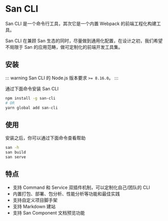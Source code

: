 # San CLI

San CLI 是一个命令行工具，其次它是一个内置 Webpack 的前端工程化构建工具。

San CLI 在兼顾 San 生态的同时，尽量做到通用化配置，在设计之初，我们希望不局限于 San 的应用范畴，做可定制化的前端开发工具集。

## 安装

::: warning
San CLI 的 Node.js 版本要求 `>= 8.16.0`。
:::

通过下面命令安装 San CLI

```bash
npm install -g san-cli
# OR
yarn global add san-cli
```


## 使用

安装之后，你可以通过下面命令查看帮助

```bash
san -h
san build
san serve
```

## 特点

-   支持 Command 和 Service 双插件机制，可以定制化自己/团队的 CLI
-   内置打包、部署、包分析、性能分析等功能和最佳实践
-   支持自定义项目脚手架
-   支持 Markdown 建站
-   支持 San Component 文档预览功能
